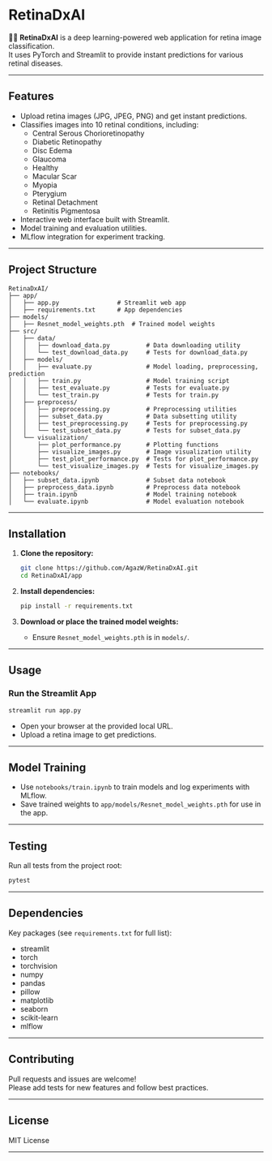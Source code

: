 # RetinaDxAI

🧑‍⚕️ **RetinaDxAI** is a deep learning-powered web application for retina image classification.  
It uses PyTorch and Streamlit to provide instant predictions for various retinal diseases.

---

## Features

- Upload retina images (JPG, JPEG, PNG) and get instant predictions.
- Classifies images into 10 retinal conditions, including:
  - Central Serous Chorioretinopathy
  - Diabetic Retinopathy
  - Disc Edema
  - Glaucoma
  - Healthy
  - Macular Scar
  - Myopia
  - Pterygium
  - Retinal Detachment
  - Retinitis Pigmentosa
- Interactive web interface built with Streamlit.
- Model training and evaluation utilities.
- MLflow integration for experiment tracking.

---

## Project Structure

```
RetinaDxAI/
├── app/
│   ├── app.py                # Streamlit web app
│   ├── requirements.txt      # App dependencies
├── models/
│   ├── Resnet_model_weights.pth  # Trained model weights
├── src/
│   ├── data/
│   │   ├── download_data.py          # Data downloading utility
│   │   └── test_download_data.py     # Tests for download_data.py
│   ├── models/
│   │   ├── evaluate.py               # Model loading, preprocessing, prediction
│   │   ├── train.py                  # Model training script
│   │   ├── test_evaluate.py          # Tests for evaluate.py
│   │   └── test_train.py             # Tests for train.py
│   ├── preprocess/
│   │   ├── preprocessing.py          # Preprocessing utilities
│   │   ├── subset_data.py            # Data subsetting utility
│   │   ├── test_preprocessing.py     # Tests for preprocessing.py
│   │   └── test_subset_data.py       # Tests for subset_data.py
│   └── visualization/
│       ├── plot_performance.py       # Plotting functions
│       ├── visualize_images.py       # Image visualization utility
│       ├── test_plot_performance.py  # Tests for plot_performance.py
│       └── test_visualize_images.py  # Tests for visualize_images.py
├── notebooks/
│   ├── subset_data.ipynb             # Subset data notebook
│   ├── preprocess_data.ipynb         # Preprocess data notebook
│   ├── train.ipynb                   # Model training notebook
│   └── evaluate.ipynb                # Model evaluation notebook
```

---

## Installation

1. **Clone the repository:**
   ```sh
   git clone https://github.com/AgazW/RetinaDxAI.git
   cd RetinaDxAI/app
   ```

2. **Install dependencies:**
   ```sh
   pip install -r requirements.txt
   ```

3. **Download or place the trained model weights:**
   - Ensure `Resnet_model_weights.pth` is in `models/`.

---

## Usage

### Run the Streamlit App

```sh
streamlit run app.py
```

- Open your browser at the provided local URL.
- Upload a retina image to get predictions.

---

## Model Training

- Use `notebooks/train.ipynb` to train models and log experiments with MLflow.
- Save trained weights to `app/models/Resnet_model_weights.pth` for use in the app.

---

## Testing

Run all tests from the project root:
```sh
pytest
```

---

## Dependencies

Key packages (see `requirements.txt` for full list):

- streamlit
- torch
- torchvision
- numpy
- pandas
- pillow
- matplotlib
- seaborn
- scikit-learn
- mlflow

---

## Contributing

Pull requests and issues are welcome!  
Please add tests for new features and follow best practices.

---

## License

MIT License

---

